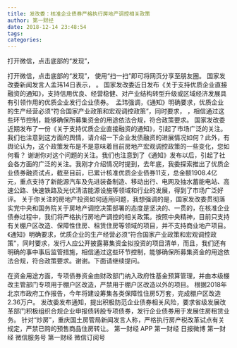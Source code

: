 ```yaml
---
title: 发改委：核准企业债券严格执行房地产调控相关政策
author: 第一财经
date: 2018-12-14 23:48:54
tags: 
categories: 
---
```

打开微信，点击底部的“发现”，
<!-- more -->
打开微信，点击底部的“发现”，
使用“扫一扫”即可将网页分享至朋友圈。
国家发改委新闻发言人孟玮14日表示，
。
国家发改委近日发布《关于支持优质企业直接融资的通知》，支持信用优良、经营稳健、对产业结构转型升级或区域经济发展具有引领作用的优质企业发行企业债券。 
孟玮强调，《通知》明确要求，优质企业的生产经营必须“符合国家产业政策和宏观调控政策”，同时要求，
，相信通过这些环节控制，能够确保所募集资金的用途依法合规，符合政策要求。
国家发改委近期发布了一份《关于支持优质企业直接融资的通知》，引起了市场广泛的关注。我们也注意到这方面的舆情，请介绍一下企业发债融资的进展情况如何？此外，有舆论认为，这个政策发布是不是意味着目前房地产宏观调控政策的一些变化，您如何看？
谢谢你对这个问题的关注。我们也注意到了《通知》发布以后，引起了社会各方面的广泛的关注。我刚才介绍情况时提到，去年底，我委探索推出了优质企业债券融资试点，截至目前，已累计核准优质企业债券11支，总金额1908.4亿元，重点支持了新能源汽车及先进装备制造、移动出行、电网及抽水蓄能电站、高速公路、快速铁路及光伏清洁能源设施等领域和行业的发展，得到了市场广泛好评。
关于你关注的房地产投资如何适用问题，我想强调的是，国家发改委贯彻落实党中央和国务院关于房地产调控决策部署的态度是坚决的、一贯的，在核准企业债券过程中，我们将严格执行房地产调控的相关政策。按照中央精神，目前只支持有关棚户区改造、保障性住房、租赁住房等领域的项目，并不支持商业地产项目。《通知》明确要求，优质企业的生产经营必须“符合国家产业政策和宏观调控政策”，同时要求，发行人应公开披露募集资金拟投资的项目清单，而且，我们还有明确的事中事后监管措施，相信通过这些环节控制，能够确保所募集资金的用途依法合规，符合政策要求。谢谢。下面请继续提问。
 
 
在资金用途方面，专项债券资金由财政部门纳入政府性基金预算管理，并由本级棚改主管部门专项用于棚户区改造，严禁用于棚户区改造以外的项目。
根据2018年北京市政府工作报告，今年将建设筹集各类保障性住房5万套，完成棚户区改造2.36万户。
发改委发布通知，提出积极防范企业债券相关风险，要求省级发展改革部门积极组织合规企业申报债转股专项债券，发行企业债券用于发展住房租赁业务。
针对“炒房”，重庆国土房管局新闻发言人称，严格执行房产税改革试点有关规定，严禁已购的预售商品住房转让。
第一财经
APP
第一财经
日报微博
第一财经
微信服务号
第一财经
微信订阅号
